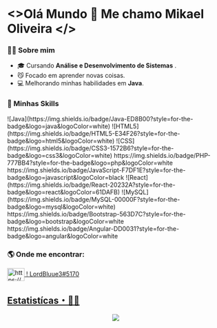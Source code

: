 # <>Olá Mundo 👋 Me chamo Mikael Oliveira </>



### 👨‍💻  Sobre mim

-   🎓  Cursando  **Análise e Desenvolvimento de Sistemas** .
-   😼  Focado em aprender novas coisas.
-   💻  Melhorando minhas habilidades em  **Java**.

### 📌  Minhas Skills
<p align="left">
![Java](https://img.shields.io/badge/Java-ED8B00?style=for-the-badge&logo=java&logoColor=white)
![HTML5](https://img.shields.io/badge/HTML5-E34F26?style=for-the-badge&logo=html5&logoColor=white)
![CSS](https://img.shields.io/badge/CSS3-1572B6?style=for-the-badge&logo=css3&logoColor=white)
https://img.shields.io/badge/PHP-777BB4?style=for-the-badge&logo=php&logoColor=white
https://img.shields.io/badge/JavaScript-F7DF1E?style=for-the-badge&logo=javascript&logoColor=black
![React](https://img.shields.io/badge/React-20232A?style=for-the-badge&logo=react&logoColor=61DAFB)
![MySQL](https://img.shields.io/badge/MySQL-00000F?style=for-the-badge&logo=mysql&logoColor=white)
https://img.shields.io/badge/Bootstrap-563D7C?style=for-the-badge&logo=bootstrap&logoColor=white
https://img.shields.io/badge/Angular-DD0031?style=for-the-badge&logo=angular&logoColor=white
</p>

### 🌎  Onde me encontrar:

<p align="left">  
<a href="http://katsu.rf.gd/?i=1" target="blank"><img align="center" src="https://cdn.jsdelivr.net/npm/simple-icons@3.0.1/icons/discord.svg" alt="https://discord.gg/Rs4cwCbvnS" height="30" width="40" /> ! LordBluue3#5170
</p>

 ## Estatistícas・🧙‍♂️

<p align = "center">
  <a href="https://github.com/LordBluue3"><img src="https://github-readme-stats.vercel.app/api/top-langs/?username=LordBluue3&layout=compact&theme=dark"/></a> 
</p> 
